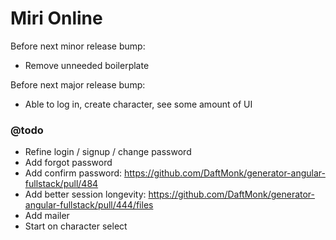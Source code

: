 Miri Online
===========

Before next minor release bump:
 - Remove unneeded boilerplate

Before next major release bump:
 - Able to log in, create character, see some amount of UI

### @todo
 
 - Refine login / signup / change password
 - Add forgot password
 - Add confirm password: https://github.com/DaftMonk/generator-angular-fullstack/pull/484
 - Add better session longevity: https://github.com/DaftMonk/generator-angular-fullstack/pull/444/files
 - Add mailer
 - Start on character select